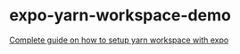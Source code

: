 # expo-yarn-workspace-demo

[Complete guide on how to setup yarn workspace with expo](https://divinehycenth.com/blog/yarn-workspace-monorepo)
